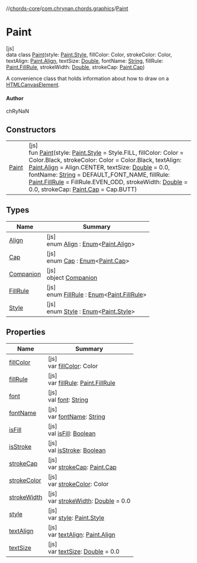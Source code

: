 //[chords-core](../../../index.md)/[com.chrynan.chords.graphics](../index.md)/[Paint](index.md)

# Paint

[js]\
data class [Paint](index.md)(style: [Paint.Style](-style/index.md), fillColor: Color, strokeColor: Color, textAlign: [Paint.Align](-align/index.md), textSize: [Double](https://kotlinlang.org/api/latest/jvm/stdlib/kotlin/-double/index.html), fontName: [String](https://kotlinlang.org/api/latest/jvm/stdlib/kotlin/-string/index.html), fillRule: [Paint.FillRule](-fill-rule/index.md), strokeWidth: [Double](https://kotlinlang.org/api/latest/jvm/stdlib/kotlin/-double/index.html), strokeCap: [Paint.Cap](-cap/index.md))

A convenience class that holds information about how to draw on a [HTMLCanvasElement](https://kotlinlang.org/api/latest/jvm/stdlib/org.w3c.dom/-h-t-m-l-canvas-element/index.html).

#### Author

chRyNaN

## Constructors

| | |
|---|---|
| [Paint](-paint.md) | [js]<br>fun [Paint](-paint.md)(style: [Paint.Style](-style/index.md) = Style.FILL, fillColor: Color = Color.Black, strokeColor: Color = Color.Black, textAlign: [Paint.Align](-align/index.md) = Align.CENTER, textSize: [Double](https://kotlinlang.org/api/latest/jvm/stdlib/kotlin/-double/index.html) = 0.0, fontName: [String](https://kotlinlang.org/api/latest/jvm/stdlib/kotlin/-string/index.html) = DEFAULT_FONT_NAME, fillRule: [Paint.FillRule](-fill-rule/index.md) = FillRule.EVEN_ODD, strokeWidth: [Double](https://kotlinlang.org/api/latest/jvm/stdlib/kotlin/-double/index.html) = 0.0, strokeCap: [Paint.Cap](-cap/index.md) = Cap.BUTT) |

## Types

| Name | Summary |
|---|---|
| [Align](-align/index.md) | [js]<br>enum [Align](-align/index.md) : [Enum](https://kotlinlang.org/api/latest/jvm/stdlib/kotlin/-enum/index.html)&lt;[Paint.Align](-align/index.md)&gt; |
| [Cap](-cap/index.md) | [js]<br>enum [Cap](-cap/index.md) : [Enum](https://kotlinlang.org/api/latest/jvm/stdlib/kotlin/-enum/index.html)&lt;[Paint.Cap](-cap/index.md)&gt; |
| [Companion](-companion/index.md) | [js]<br>object [Companion](-companion/index.md) |
| [FillRule](-fill-rule/index.md) | [js]<br>enum [FillRule](-fill-rule/index.md) : [Enum](https://kotlinlang.org/api/latest/jvm/stdlib/kotlin/-enum/index.html)&lt;[Paint.FillRule](-fill-rule/index.md)&gt; |
| [Style](-style/index.md) | [js]<br>enum [Style](-style/index.md) : [Enum](https://kotlinlang.org/api/latest/jvm/stdlib/kotlin/-enum/index.html)&lt;[Paint.Style](-style/index.md)&gt; |

## Properties

| Name | Summary |
|---|---|
| [fillColor](fill-color.md) | [js]<br>var [fillColor](fill-color.md): Color |
| [fillRule](fill-rule.md) | [js]<br>var [fillRule](fill-rule.md): [Paint.FillRule](-fill-rule/index.md) |
| [font](font.md) | [js]<br>val [font](font.md): [String](https://kotlinlang.org/api/latest/jvm/stdlib/kotlin/-string/index.html) |
| [fontName](font-name.md) | [js]<br>var [fontName](font-name.md): [String](https://kotlinlang.org/api/latest/jvm/stdlib/kotlin/-string/index.html) |
| [isFill](is-fill.md) | [js]<br>val [isFill](is-fill.md): [Boolean](https://kotlinlang.org/api/latest/jvm/stdlib/kotlin/-boolean/index.html) |
| [isStroke](is-stroke.md) | [js]<br>val [isStroke](is-stroke.md): [Boolean](https://kotlinlang.org/api/latest/jvm/stdlib/kotlin/-boolean/index.html) |
| [strokeCap](stroke-cap.md) | [js]<br>var [strokeCap](stroke-cap.md): [Paint.Cap](-cap/index.md) |
| [strokeColor](stroke-color.md) | [js]<br>var [strokeColor](stroke-color.md): Color |
| [strokeWidth](stroke-width.md) | [js]<br>var [strokeWidth](stroke-width.md): [Double](https://kotlinlang.org/api/latest/jvm/stdlib/kotlin/-double/index.html) = 0.0 |
| [style](style.md) | [js]<br>var [style](style.md): [Paint.Style](-style/index.md) |
| [textAlign](text-align.md) | [js]<br>var [textAlign](text-align.md): [Paint.Align](-align/index.md) |
| [textSize](text-size.md) | [js]<br>var [textSize](text-size.md): [Double](https://kotlinlang.org/api/latest/jvm/stdlib/kotlin/-double/index.html) = 0.0 |
